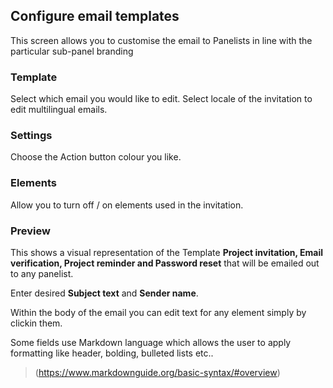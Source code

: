 ## Configure email templates

This screen allows you to customise the email to Panelists in line with the particular sub-panel branding

### Template

Select which email you would like to edit. Select locale of the invitation to edit multilingual emails.

### Settings

Choose the Action button colour you like.

### Elements

Allow you to turn off / on elements used in the invitation.

### Preview

This shows a visual representation of the Template **Project invitation, Email verification, Project reminder and Password reset** that will be emailed out to any panelist.

Enter desired **Subject text** and **Sender name**.

Within the body of the email you can edit text for any element simply by clickin them.

Some fields use Markdown language which allows the user to apply formatting like header, bolding, bulleted lists etc..

> (https://www.markdownguide.org/basic-syntax/#overview)
